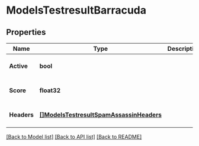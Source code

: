 # ModelsTestresultBarracuda

## Properties
Name | Type | Description | Notes
------------ | ------------- | ------------- | -------------
**Active** | **bool** |  | [optional] [default to null]
**Score** | **float32** |  | [optional] [default to null]
**Headers** | [**[]ModelsTestresultSpamAssassinHeaders**](models.testresult_SpamAssassin_Headers.md) |  | [optional] [default to null]

[[Back to Model list]](../README.md#documentation-for-models) [[Back to API list]](../README.md#documentation-for-api-endpoints) [[Back to README]](../README.md)


